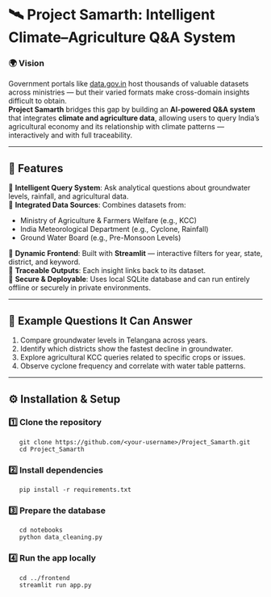 # 🛰️ Project Samarth: Intelligent Climate–Agriculture Q&A System

### 🌍 Vision
Government portals like [data.gov.in](https://data.gov.in/) host thousands of valuable datasets across ministries — but their varied formats make cross-domain insights difficult to obtain.  
**Project Samarth** bridges this gap by building an **AI-powered Q&A system** that integrates **climate and agriculture data**, allowing users to query India’s agricultural economy and its relationship with climate patterns — interactively and with full traceability.

---

## 🚀 Features
 🔹 **Intelligent Query System**: Ask analytical questions about groundwater levels, rainfall, and agricultural data.  
 🔹 **Integrated Data Sources**: Combines datasets from:
  - Ministry of Agriculture & Farmers Welfare (e.g., KCC)
  - India Meteorological Department (e.g., Cyclone, Rainfall)
  - Ground Water Board (e.g., Pre-Monsoon Levels)

 🔹 **Dynamic Frontend**: Built with **Streamlit** — interactive filters for year, state, district, and keyword.  
 🔹 **Traceable Outputs**: Each insight links back to its dataset.  
 🔹 **Secure & Deployable**: Uses local SQLite database and can run entirely offline or securely in private environments.

---

## 🧠 Example Questions It Can Answer
1. Compare groundwater levels in Telangana across years.
2. Identify which districts show the fastest decline in groundwater.
3. Explore agricultural KCC queries related to specific crops or issues.
4. Observe cyclone frequency and correlate with water table patterns.

---

## ⚙️ Installation & Setup

### 1️⃣ Clone the repository
       git clone https://github.com/<your-username>/Project_Samarth.git
       cd Project_Samarth

### 2️⃣ Install dependencies
       pip install -r requirements.txt

### 3️⃣ Prepare the database
       cd notebooks
       python data_cleaning.py

### 4️⃣ Run the app locally
       cd ../frontend
       streamlit run app.py

